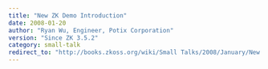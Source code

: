 ```yaml
---
title: "New ZK Demo Introduction"
date: 2008-01-20
author: "Ryan Wu, Engineer, Potix Corporation"
version: "Since ZK 3.5.2"
category: small-talk
redirect_to: "http://books.zkoss.org/wiki/Small Talks/2008/January/New ZK Demo Introduction"
---
```

